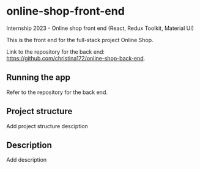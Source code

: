 # online-shop-front-end
Internship 2023 - Online shop front end (React, Redux Toolkit, Material UI)

This is the front end for the full-stack project Online Shop.

Link to the repository for the back end: https://github.com/christina172/online-shop-back-end.

## Running the app

Refer to the repository for the back end.

## Project structure

Add project structure desciption

## Description

Add description
